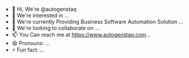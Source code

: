 - 👋 Hi, We're @autogenstaq
- 👀 We're interested in ...
- 🌱 We're currently Providing Business Software Automation Solution ...
- 💞️ We're looking to collaborate on ...
- 📫 You Can reach me at https://www.autogenstaq.com...
- 😄 Pronouns: ...
- ⚡ Fun fact: ...

<!---
autogenstaq/autogenstaq is a ✨ special ✨ repository because its `README.md` (this file) appears on your GitHub profile.
You can click the Preview link to take a look at your changes.
--->
